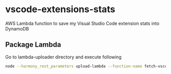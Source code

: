 # vscode-extensions-stats

AWS Lambda function to save my Visual Studio Code extension stats into DynamoDB

## Package Lambda

Go to lambda-uploader directory and execute following

```sh
node --harmony_rest_parameters upload-lambda --function-name fetch-vscode-extension-stats --config ./config/vsc-extension-stats.json
```
